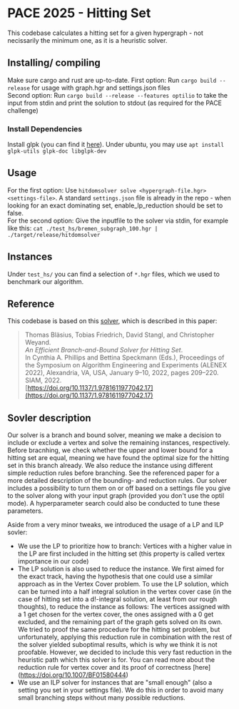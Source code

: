 # PACE 2025 - Hitting Set
This codebase calculates a hitting set for a given hypergraph - not necissarily the minimum one, as it is a heuristic solver.

## Installing/ compiling
Make sure cargo and rust are up-to-date.
First option: Run `cargo build --release` for usage with graph.hgr and settings.json files  
Second option: Run `cargo build --release --features optilio` to take the input from stdin and print the solution to stdout (as required for the PACE challenge)

### Install Dependencies
Install glpk (you can find it [here](https://www.gnu.org/software/glpk/)). Under ubuntu, you may use ```apt install glpk-utils glpk-doc libglpk-dev```

## Usage
For the first option: Use `hitdomsolver solve <hypergraph-file.hgr> <settings-file>`. A standard `settings.json` file is already in the repo - when looking for an exact dominating set, enable_lp_reduction should be set to false.  
For the second option: Give the inputfile to the solver via stdin, for example like this: `cat ./test_hs/bremen_subgraph_100.hgr | ./target/release/hitdomsolver`

## Instances
Under `test_hs/` you can find a selection of `*.hgr` files, which we used to benchmark our algorithm.

## Reference
This codebase is based on this [solver](https://github.com/Felerius/findminhs), which is described in this paper:
> Thomas Bläsius, Tobias Friedrich, David Stangl, and Christopher Weyand.  
> *An Efficient Branch-and-Bound Solver for Hitting Set*.  
> In Cynthia A. Phillips and Bettina Speckmann (Eds.), Proceedings of the Symposium on Algorithm Engineering and Experiments (ALENEX 2022), Alexandria, VA, USA, January 9–10, 2022, pages 209–220. SIAM, 2022.  
> [https://doi.org/10.1137/1.9781611977042.17](https://doi.org/10.1137/1.9781611977042.17)
>

## Sovler description
Our solver is a branch and bound solver, meaning we make a decision to include or exclude a vertex and solve the remaining instances, respectively. Before bracnhing, we check whether the upper and lower bound for a hitting set are equal, meaning we have found the optimal size for the hitting set in this branch already. We also reduce the instance using different simple reduction rules before branching. See the referenced paper for a more detailed description of the bounding- and reduction rules. Our solver includes a possibility to turn them on or off based on a settings file you give to the solver along with your input graph (provided you don't use the optil mode). A hyperparameter search could also be conducted to tune these parameters.

Aside from a very minor tweaks, we introduced the usage of a LP and ILP sovler: 
- We use the LP to prioritize how to branch: Vertices with a higher value in the LP are first included in the hitting set (this property is called vertex importance in our code)
- The LP solution is also used to reduce the instance. We first aimed for the exact track, having the hypothesis that one could use a similar approach as in the Vertex Cover problem. To use the LP solution, which can be turned into a half integral solution in the vertex cover case (in the case of hitting set into a d!-integral solution, at least from our rough thoughts), to reduce the instance as follows: The vertices assigned with a 1 get chosen for the vertex cover, the ones assigned with a 0 get excluded, and the remaining part of the graph gets solved on its own. We tried to proof the same procedure for the hitting set problem, but unfortunately, applying this reduction rule in combination with the rest of the solver yielded suboptimal results, which is why we think it is not proofable. However, we decided to include this very fast reduction in the heuristic path which this solver is for. You can read more about the reduction rule for vertex cover and its proof of correctness [here] (https://doi.org/10.1007/BF01580444)
- We use an ILP solver for instances that are "small enough" (also a setting you set in your settings file). We do this in order to avoid many small branching steps without many possible reductions.
